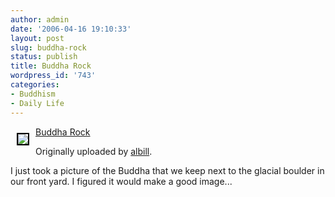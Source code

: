 ```yaml
---
author: admin
date: '2006-04-16 19:10:33'
layout: post
slug: buddha-rock
status: publish
title: Buddha Rock
wordpress_id: '743'
categories:
- Buddhism
- Daily Life
---
```

<a title="Buddha Rock" href="http://www.flickr.com/photos/albill/129732688/"><img vspace="10" hspace="10" align="left" style="border: 2px solid #000000" src="http://static.flickr.com/44/129732688_a48d6d0c34_m.jpg" /></a> <a href="http://www.flickr.com/photos/albill/129732688/">Buddha Rock</a>

Originally uploaded by <a href="http://www.flickr.com/people/albill/">albill</a>.

I just took a picture of the Buddha that we keep next to the glacial boulder in our front yard. I figured it would make a good image...<br clear="all" />
